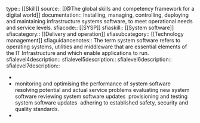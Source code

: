 type:: [[Skill]]
source:: [[@The global skills and competency framework for a digital world]]
documentation:: Installing, managing, controlling, deploying and maintaining infrastructure systems software, to meet operational needs and service levels.
sfiacode:: [[SYSP]] 
sfiaskill:: [[System software]]
sfiacategory:: [[Delivery and operation]]
sfiasubcategory:: [[Technology management]]
sfiaguidancenotes:: The term system software refers to operating systems, utilities and middleware that are essential elements of the IT Infrastructure and which enable applications to run. 
sfialevel4description::
sfialevel5description::
sfialevel6description::
sfialevel7description::

-
- monitoring and optimising the performance of system software
  resolving potential and actual service problems
  evaluating new system software
  reviewing system software updates 
  provisioning and testing system software updates 
  adhering to established safety, security and quality standards.
-